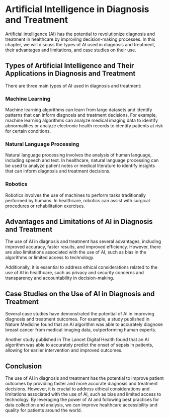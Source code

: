 Artificial Intelligence in Diagnosis and Treatment
===========================================================

Artificial intelligence (AI) has the potential to revolutionize diagnosis and treatment in healthcare by improving decision-making processes. In this chapter, we will discuss the types of AI used in diagnosis and treatment, their advantages and limitations, and case studies on their use.

Types of Artificial Intelligence and Their Applications in Diagnosis and Treatment
----------------------------------------------------------------------------------

There are three main types of AI used in diagnosis and treatment:

### Machine Learning

Machine learning algorithms can learn from large datasets and identify patterns that can inform diagnosis and treatment decisions. For example, machine learning algorithms can analyze medical imaging data to identify abnormalities or analyze electronic health records to identify patients at risk for certain conditions.

### Natural Language Processing

Natural language processing involves the analysis of human language, including speech and text. In healthcare, natural language processing can be used to analyze patient notes or medical literature to identify insights that can inform diagnosis and treatment decisions.

### Robotics

Robotics involves the use of machines to perform tasks traditionally performed by humans. In healthcare, robotics can assist with surgical procedures or rehabilitation exercises.

Advantages and Limitations of AI in Diagnosis and Treatment
-----------------------------------------------------------

The use of AI in diagnosis and treatment has several advantages, including improved accuracy, faster results, and improved efficiency. However, there are also limitations associated with the use of AI, such as bias in the algorithms or limited access to technology.

Additionally, it is essential to address ethical considerations related to the use of AI in healthcare, such as privacy and security concerns and transparency and accountability in decision-making.

Case Studies on the Use of AI in Diagnosis and Treatment
--------------------------------------------------------

Several case studies have demonstrated the potential of AI in improving diagnosis and treatment outcomes. For example, a study published in Nature Medicine found that an AI algorithm was able to accurately diagnose breast cancer from medical imaging data, outperforming human experts.

Another study published in The Lancet Digital Health found that an AI algorithm was able to accurately predict the onset of sepsis in patients, allowing for earlier intervention and improved outcomes.

Conclusion
----------

The use of AI in diagnosis and treatment has the potential to improve patient outcomes by providing faster and more accurate diagnosis and treatment decisions. However, it is crucial to address ethical considerations and limitations associated with the use of AI, such as bias and limited access to technology. By leveraging the power of AI and following best practices for data collection and analysis, we can improve healthcare accessibility and quality for patients around the world.
